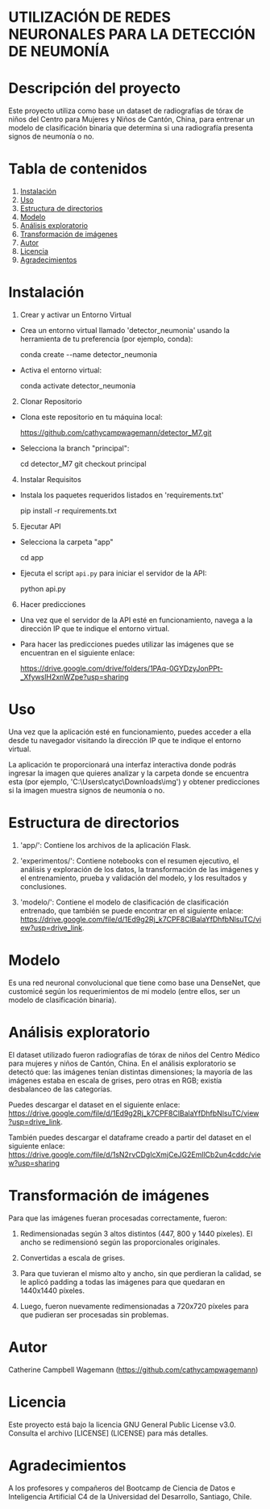 # UTILIZACIÓN DE REDES NEURONALES PARA LA DETECCIÓN DE NEUMONÍA

# Descripción del proyecto

Este proyecto utiliza como base un dataset de radiografías de tórax de niños del Centro para Mujeres y Niños de Cantón, China, para entrenar un modelo de clasificación binaria que determina si una radiografía presenta signos de neumonía o no.

# Tabla de contenidos

1. [Instalación](#instalación)
2. [Uso](#uso)
3. [Estructura de directorios](#estructura-de-directorios)
4. [Modelo](#modelo)
5. [Análisis exploratorio](#análisis-exploratorio)
6. [Transformación de imágenes](#transformación-de-imágenes)
7. [Autor](#autor)
8. [Licencia](#licencia)
9. [Agradecimientos](#agradecimientos)

#  Instalación

1. Crear y activar un Entorno Virtual
   
-  Crea un entorno virtual llamado 'detector_neumonia' usando la herramienta de tu preferencia (por ejemplo, conda):

   conda create --name detector_neumonia

-  Activa el entorno virtual:
  
   conda activate detector_neumonia
     
2. Clonar Repositorio
   
-  Clona este repositorio en tu máquina local:
  
   https://github.com/cathycampwagemann/detector_M7.git
   
-  Selecciona la branch "principal":

   cd detector_M7
   git checkout principal
   
4. Instalar Requisitos

-  Instala los paquetes requeridos listados en 'requirements.txt'

   pip install -r requirements.txt

5. Ejecutar API

-  Selecciona la carpeta "app"

   cd app  

-  Ejecuta el script `api.py` para iniciar el servidor de la API:

   python api.py
   
6. Hacer predicciones
   
-  Una vez que el servidor de la API esté en funcionamiento, navega a la dirección IP que te indique el entorno virtual.

-  Para hacer las predicciones puedes utilizar las imágenes que se encuentran en el siguiente enlace:
  
   https://drive.google.com/drive/folders/1PAq-0GYDzyJonPPt-_XfywslH2xnWZpe?usp=sharing  

#  Uso

Una vez que la aplicación esté en funcionamiento, puedes acceder a ella desde tu navegador visitando la dirección IP que te indique el entorno virtual. 

La aplicación te proporcionará una interfaz interactiva donde podrás ingresar la imagen que quieres analizar y la carpeta donde se encuentra esta (por ejemplo, 'C:\Users\catyc\Downloads\img\') y obtener predicciones si la imagen muestra signos de neumonía o no.

#  Estructura de directorios

1. 'app/': Contiene los archivos de la aplicación Flask.
   
2. 'experimentos/': Contiene notebooks con el resumen ejecutivo, el análisis y exploración de los datos, la transformación      de las imágenes y el entrenamiento, prueba y validación del modelo, y los resultados y conclusiones.

3. 'modelo/': Contiene el modelo de clasificación de clasificación entrenado, que también se puede encontrar en el 
   siguiente enlace: https://drive.google.com/file/d/1Ed9g2Rj_k7CPF8ClBalaYfDhfbNlsuTC/view?usp=drive_link.
   
#  Modelo

Es una red neuronal convolucional que tiene como base una DenseNet, que customicé según los requerimientos de mi modelo (entre ellos, ser un modelo de clasificación binaria).

#  Análisis exploratorio

El dataset utilizado fueron radiografías de tórax de niños del Centro Médico para mujeres y niños de Cantón, China.
En el análisis exploratorio se detectó que: las imágenes tenían distintas dimensiones; la mayoría de las imágenes estaba en escala de grises, pero otras en RGB; existía desbalanceo de las categorías.

Puedes descargar el dataset en el siguiente enlace: https://drive.google.com/file/d/1Ed9g2Rj_k7CPF8ClBalaYfDhfbNlsuTC/view?usp=drive_link.

También puedes descargar el dataframe creado a partir del dataset en el siguiente enlace: https://drive.google.com/file/d/1sN2rvCDgIcXmjCeJG2EmllCb2un4cddc/view?usp=sharing

#  Transformación de imágenes

Para que las imágenes fueran procesadas correctamente, fueron:

1. Redimensionadas según 3 altos distintos (447, 800 y 1440 píxeles). El ancho se redimensionó según las proporcionales        originales.
   
2. Convertidas a escala de grises.
   
3. Para que tuvieran el mismo alto y ancho, sin que perdieran la calidad, se le aplicó padding a todas las imágenes para 
   que quedaran en 1440x1440 píxeles.

4. Luego, fueron nuevamente redimensionadas a 720x720 píxeles para que pudieran ser procesadas sin problemas.

#  Autor

Catherine Campbell Wagemann (https://github.com/cathycampwagemann)

#  Licencia

Este proyecto está bajo la licencia GNU General Public License v3.0. Consulta el archivo [LICENSE] (LICENSE) para más detalles.

#  Agradecimientos

A los profesores y compañeros del Bootcamp de Ciencia de Datos e Inteligencia Artificial C4 de la Universidad del Desarrollo, Santiago, Chile.
